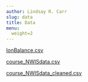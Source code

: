 ```yaml
---
author: Lindsay R. Carr
slug: data
title: Data
menu:
  weight=2
---
```


[IonBalance.csv](data/IonBalance.csv)

[course\_NWISdata.csv](data/course_NWISdata.csv)

[course\_NWISdata\_cleaned.csv](data/course_NWISdata_cleaned.csv)
